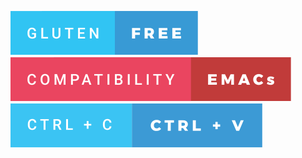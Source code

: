 ![Badge](./images/gluten-free.svg)
![Badge](./images/compatibility-emacs.svg)
![Badge](./images/ctrl-c-ctrl-v.svg)
